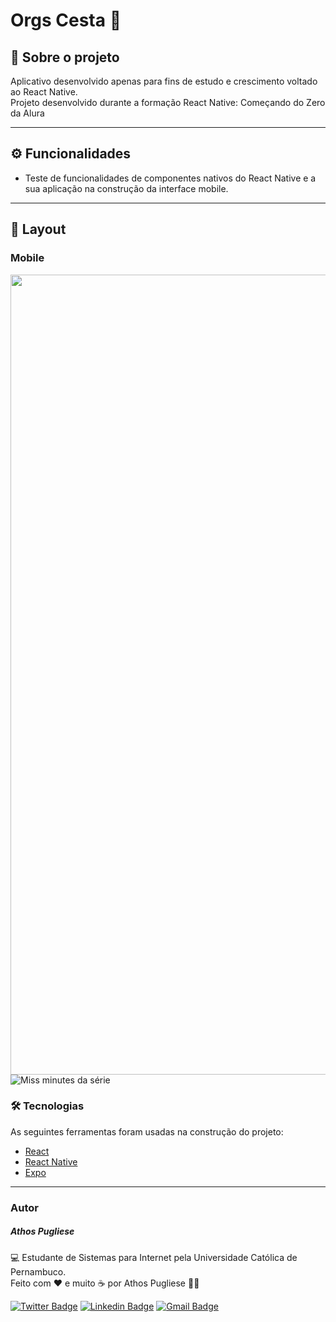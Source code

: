 # Orgs Cesta :shopping_cart:


## 📲 Sobre o projeto

Aplicativo desenvolvido apenas para fins de estudo e crescimento voltado ao React Native. <br>
Projeto desenvolvido durante a formação React Native: Começando do Zero da Alura <br>


---
## ⚙️ Funcionalidades
- Teste de funcionalidades de componentes nativos do React Native e a sua aplicação na construção da interface mobile. 
---

## 🎨 Layout
### Mobile

<img alt="" title="" src="" width="1280px">
<img src="https://i.imgur.com/5HtbIU1.gif" alt="Miss minutes da série "Loki" aplicada a uma interface mobile">

### 🛠 Tecnologias

As seguintes ferramentas foram usadas na construção do projeto:

- [React](https://pt-br.reactjs.org/)
- [React Native](https://reactnative.dev/)
- [Expo](https://expo.dev/tools)
---
### Autor
 <h5><b>Athos Pugliese</b></h5>

💻 Estudante de Sistemas para Internet pela Universidade Católica de Pernambuco. <br>
Feito com ❤️ e muito ☕ por Athos Pugliese 👋🏽

[![Twitter Badge](https://img.shields.io/badge/-@athospugliese-1ca0f1?style=flat-square&labelColor=1ca0f1&logo=twitter&logoColor=white&link=https://twitter.com/athospugliese)](https://twitter.com/athospugliese) [![Linkedin Badge](https://img.shields.io/badge/-Athos-blue?style=flat-square&logo=Linkedin&logoColor=white&link=https://www.linkedin.com/in/athospugliese/)](https://www.linkedin.com/in/athospugliese/) 
[![Gmail Badge](https://img.shields.io/badge/-athospu@gmail.com-c14438?style=flat-square&logo=Gmail&logoColor=white&link=mailto:athospu@gmail.com)](mailto:athospu@gmail.com)
